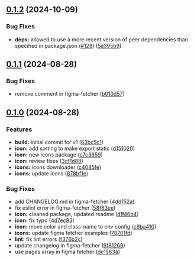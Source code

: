 ## [0.1.2](https://github.com/acronis/ui-component-library/compare/figma-fetcher/0.1.1...figma-fetcher/0.1.2) (2024-10-09)


### Bug Fixes

* **deps:** allowed to use a more recent version of peer dependencies than specified in package.json ([#128](https://github.com/acronis/ui-component-library/issues/128)) ([5a395b9](https://github.com/acronis/ui-component-library/commit/5a395b98ab9964a9e136a3c597714c1fa9f35393))

## [0.1.1](https://github.com/acronis/ui-component-library/compare/figma-fetcher/0.1.0...figma-fetcher/0.1.1) (2024-08-28)


### Bug Fixes

* remove comment in figma-fetcher ([b010d57](https://github.com/acronis/ui-component-library/commit/b010d57a30e88181cfe5b1c56d6a814937de203a))

## [0.1.0](https://github.com/acronis/ui-component-library/compare/63bc5c18e74623f6c30b6459091c55ec680b5391...figma-fetcher/0.1.0) (2024-08-28)


### Features

* **build:** initial commit for v1 ([63bc5c1](https://github.com/acronis/ui-component-library/commit/63bc5c18e74623f6c30b6459091c55ec680b5391))
* **icon:** add sorting to make export static ([d151020](https://github.com/acronis/ui-component-library/commit/d1510205cfc911c8b314855df6512b1e8ba0d2e4))
* **icon:** new icons package ([c7c3659](https://github.com/acronis/ui-component-library/commit/c7c36596a61dcb458a3af22a7c10d285478e6459))
* **icon:** review fixes ([3cf1d88](https://github.com/acronis/ui-component-library/commit/3cf1d88944f4a47fda7dc21123f2700cafdeb347))
* **icons:** icons downloader ([c4085fe](https://github.com/acronis/ui-component-library/commit/c4085fe1050d9f4333ad54ac0c3caf7f4b71691b))
* **icons:** update icons ([878bf1e](https://github.com/acronis/ui-component-library/commit/878bf1eea72801971ae904e6315c120f048f4dbf))


### Bug Fixes

* add CHANGELOG.md in figma-fetcher ([4dd152a](https://github.com/acronis/ui-component-library/commit/4dd152a1856a0ba9b6ae3b2b9d8499a00edacf05))
* fix eslint error in figma-fetcher ([58f83ee](https://github.com/acronis/ui-component-library/commit/58f83eee7b43babd14fe9a1da9573320d4c3155b))
* **icon:** cleaned package, updated readme ([dff46b4](https://github.com/acronis/ui-component-library/commit/dff46b4a8878bda31db94a43a494df64b93c0719))
* **icon:** fix typo ([4d7ec83](https://github.com/acronis/ui-component-library/commit/4d7ec831aa30fa6ec8e1d3c3c5e222f613c80a7c))
* **icon:** move color and class-name to env config ([c9ba410](https://github.com/acronis/ui-component-library/commit/c9ba410243d9ee7339142fa43a753612b366c75c))
* **icons:** update figma fetcher examples ([78701fd](https://github.com/acronis/ui-component-library/commit/78701fd81657b36863e6ac1c83924643ca91659d))
* **lint:** fix lint errors ([f376b2c](https://github.com/acronis/ui-component-library/commit/f376b2c4954a68a34891994f8918f4fbc0e737c1))
* update changelog in figma-fetcher ([6f81269](https://github.com/acronis/ui-component-library/commit/6f8126969fe128eadddd2eccbe9196bc9353179c))
* use pages array in figma fetcher ([de1563a](https://github.com/acronis/ui-component-library/commit/de1563a46c902e98d6a59cc54ba539c8ba0effc8))

